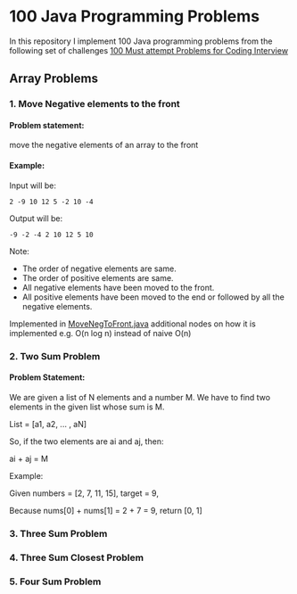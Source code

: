 # 100 Java Programming Problems

In this repository I implement 100 Java programming problems from the following set of challenges [100 Must attempt Problems for Coding Interview](https://iq.opengenus.org/100-interview-problems/)

## Array Problems

### 1. Move Negative elements to the front

#### Problem statement:
move the negative elements of an array to the front

#### Example:

Input will be:
```
2 -9 10 12 5 -2 10 -4
```

Output will be:
```
-9 -2 -4 2 10 12 5 10
```

Note:

* The order of negative elements are same.
* The order of positive elements are same.
* All negative elements have been moved to the front.
* All positive elements have been moved to the end or followed by all the negative elements.

Implemented in [MoveNegToFront.java](./src/main/java/luebeck/hannelore/move_neg_to_front/MoveNegToFront.java) additional nodes on how it is implemented e.g. O(n log n) instead of naive O(n)

### 2. Two Sum Problem

#### Problem Statement: 
We are given a list of N elements and a number M. We have to find two elements in the given list whose sum is M.

List = [a1, a2, ... , aN]

So, if the two elements are ai and aj, then:

ai + aj = M

Example:

Given numbers = [2, 7, 11, 15], target = 9,

Because nums[0] + nums[1] = 2 + 7 = 9,
return [0, 1]

### 3. Three Sum Problem

### 4. Three Sum Closest Problem

### 5. Four Sum Problem
